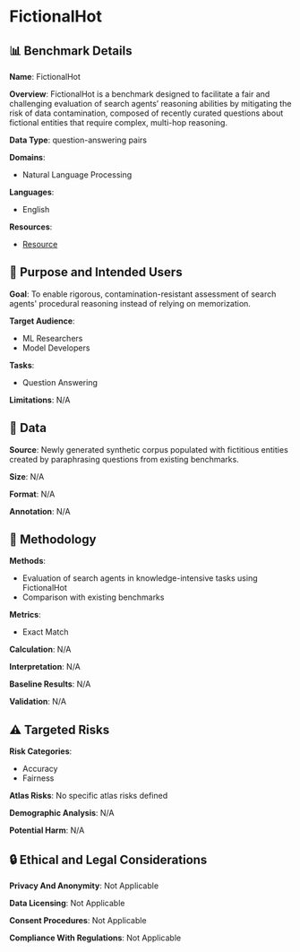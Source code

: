 # FictionalHot

## 📊 Benchmark Details

**Name**: FictionalHot

**Overview**: FictionalHot is a benchmark designed to facilitate a fair and challenging evaluation of search agents’ reasoning abilities by mitigating the risk of data contamination, composed of recently curated questions about fictional entities that require complex, multi-hop reasoning.

**Data Type**: question-answering pairs

**Domains**:
- Natural Language Processing

**Languages**:
- English

**Resources**:
- [Resource](N/A)

## 🎯 Purpose and Intended Users

**Goal**: To enable rigorous, contamination-resistant assessment of search agents' procedural reasoning instead of relying on memorization.

**Target Audience**:
- ML Researchers
- Model Developers

**Tasks**:
- Question Answering

**Limitations**: N/A

## 💾 Data

**Source**: Newly generated synthetic corpus populated with fictitious entities created by paraphrasing questions from existing benchmarks.

**Size**: N/A

**Format**: N/A

**Annotation**: N/A

## 🔬 Methodology

**Methods**:
- Evaluation of search agents in knowledge-intensive tasks using FictionalHot
- Comparison with existing benchmarks

**Metrics**:
- Exact Match

**Calculation**: N/A

**Interpretation**: N/A

**Baseline Results**: N/A

**Validation**: N/A

## ⚠️ Targeted Risks

**Risk Categories**:
- Accuracy
- Fairness

**Atlas Risks**:
No specific atlas risks defined

**Demographic Analysis**: N/A

**Potential Harm**: N/A

## 🔒 Ethical and Legal Considerations

**Privacy And Anonymity**: Not Applicable

**Data Licensing**: Not Applicable

**Consent Procedures**: Not Applicable

**Compliance With Regulations**: Not Applicable
